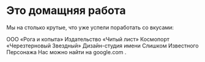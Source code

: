 # Это домащняя работа

Мы на столько крутые, что уже успели поработать со вкусами:

ООО «Рога и копыта»
Издательство «Читый лист»
Космопорт «Черезтерновый Звездный»
Дизайн-студия имени Слишком Известного Персонажа
Нас можно найти на google.com .